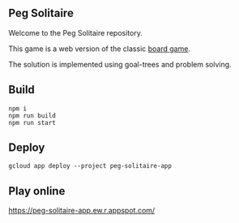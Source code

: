 Peg Solitaire
---
Welcome to the Peg Solitaire repository.

This game is a web version of the classic [board game](https://en.wikipedia.org/wiki/Peg_solitaire).

The solution is implemented using goal-trees and problem solving.

## Build
    npm i
    npm run build
    npm run start

## Deploy
    gcloud app deploy --project peg-solitaire-app
    
## Play online
https://peg-solitaire-app.ew.r.appspot.com/





